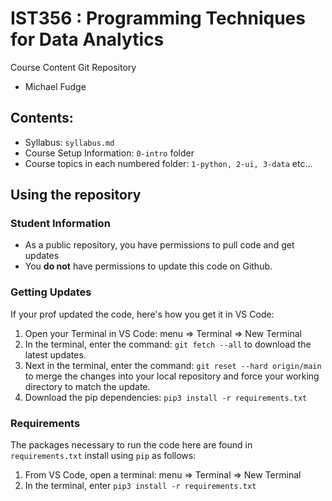 # IST356 : Programming Techniques for Data Analytics

Course Content Git Repository

- Michael Fudge 

## Contents:

- Syllabus: `syllabus.md` 
- Course Setup Information: `0-intro` folder
- Course topics in each numbered folder: `1-python, 2-ui, 3-data` etc...

## Using the repository

### Student Information

- As a public repository, you have permissions to pull code and get updates
- You **do not** have permissions to update this code on Github. 

### Getting Updates

If your prof updated the code, here's how you get it in VS Code:

1. Open your Terminal in VS Code: menu => Terminal => New Terminal
2. In the terminal, enter the command: `git fetch --all` to download the latest updates.
3. Next in the terminal, enter the command: `git reset --hard origin/main` to merge the changes into your local repository and force your working directory to match the update.
4. Download the pip dependencies: `pip3 install -r requirements.txt`

### Requirements

The packages necessary to run the code here are found in `requirements.txt` install using `pip` as follows:

1. From VS Code, open a terminal: menu => Terminal => New Terminal
2. In the terminal, enter `pip3 install -r requirements.txt`
